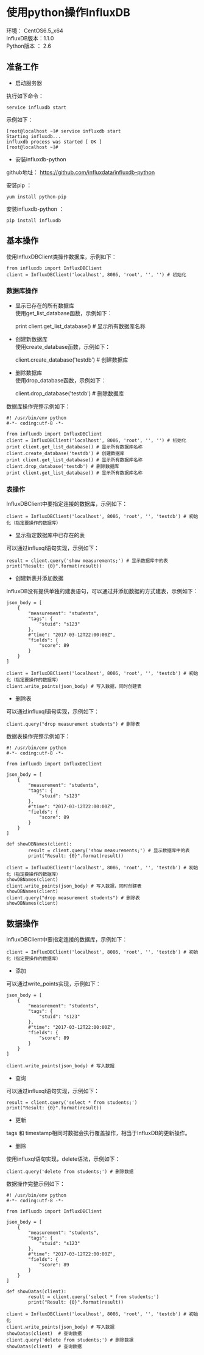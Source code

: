 # 使用python操作InfluxDB

环境： CentOS6.5_x64       
InfluxDB版本：1.1.0    
Python版本 ： 2.6              

## 准备工作

* 启动服务器

执行如下命令：     

    service influxdb start

示例如下：

    [root@localhost ~]# service influxdb start
    Starting influxdb...
    influxdb process was started [ OK ]
    [root@localhost ~]#


* 安装influxdb-python

github地址： https://github.com/influxdata/influxdb-python                       

安装pip ：

    yum install python-pip

安装influxdb-python ：     

    pip install influxdb        

## 基本操作    

使用InfluxDBClient类操作数据库，示例如下：           

    from influxdb import InfluxDBClient
    client = InfluxDBClient('localhost', 8086, 'root', '', '') # 初始化


### 数据库操作  

* 显示已存在的所有数据库       
使用get_list_database函数，示例如下：      

    print client.get_list_database() # 显示所有数据库名称

* 创建新数据库        
使用create_database函数，示例如下：       

    client.create_database('testdb') # 创建数据库      

* 删除数据库     
使用drop_database函数，示例如下：             

    client.drop_database('testdb') # 删除数据库

数据库操作完整示例如下：        

    #! /usr/bin/env python
    #-*- coding:utf-8 -*-

    from influxdb import InfluxDBClient
    client = InfluxDBClient('localhost', 8086, 'root', '', '') # 初始化
    print client.get_list_database() # 显示所有数据库名称
    client.create_database('testdb') # 创建数据库
    print client.get_list_database() # 显示所有数据库名称
    client.drop_database('testdb') # 删除数据库
    print client.get_list_database() # 显示所有数据库名称

### 表操作

InfluxDBClient中要指定连接的数据库，示例如下：      

    client = InfluxDBClient('localhost', 8086, 'root', '', 'testdb') # 初始化（指定要操作的数据库）

* 显示指定数据库中已存在的表   

可以通过influxql语句实现，示例如下：          

    result = client.query('show measurements;') # 显示数据库中的表
    print("Result: {0}".format(result))


* 创建新表并添加数据

InfluxDB没有提供单独的建表语句，可以通过并添加数据的方式建表，示例如下：        

    json_body = [
        {
            "measurement": "students",
            "tags": {
                "stuid": "s123"
            },
            #"time": "2017-03-12T22:00:00Z",
            "fields": {
                "score": 89
            }
        }
    ]

    client = InfluxDBClient('localhost', 8086, 'root', '', 'testdb') # 初始化（指定要操作的数据库）
    client.write_points(json_body) # 写入数据，同时创建表

* 删除表

可以通过influxql语句实现，示例如下：  

    client.query("drop measurement students") # 删除表

数据表操作完整示例如下：        

    #! /usr/bin/env python
    #-*- coding:utf-8 -*-

    from influxdb import InfluxDBClient

    json_body = [
        {
            "measurement": "students",
            "tags": {
                "stuid": "s123"
            },
            #"time": "2017-03-12T22:00:00Z",
            "fields": {
                "score": 89
            }
        }
    ]

    def showDBNames(client):
            result = client.query('show measurements;') # 显示数据库中的表
            print("Result: {0}".format(result))

    client = InfluxDBClient('localhost', 8086, 'root', '', 'testdb') # 初始化（指定要操作的数据库）
    showDBNames(client)
    client.write_points(json_body) # 写入数据，同时创建表
    showDBNames(client)
    client.query("drop measurement students") # 删除表
    showDBNames(client)


## 数据操作

InfluxDBClient中要指定连接的数据库，示例如下：      

    client = InfluxDBClient('localhost', 8086, 'root', '', 'testdb') # 初始化（指定要操作的数据库）

* 添加      

可以通过write_points实现，示例如下：        

    json_body = [
        {
            "measurement": "students",
            "tags": {
                "stuid": "s123"
            },
            #"time": "2017-03-12T22:00:00Z",
            "fields": {
                "score": 89
            }
        }
    ]

    client.write_points(json_body) # 写入数据

* 查询

可以通过influxql语句实现，示例如下：

    result = client.query('select * from students;')    
    print("Result: {0}".format(result))


* 更新

tags 和 timestamp相同时数据会执行覆盖操作，相当于InfluxDB的更新操作。      


* 删除

使用influxql语句实现，delete语法，示例如下：       

    client.query('delete from students;') # 删除数据

数据操作完整示例如下：             

    #! /usr/bin/env python
    #-*- coding:utf-8 -*-

    from influxdb import InfluxDBClient

    json_body = [
        {
            "measurement": "students",
            "tags": {
                "stuid": "s123"
            },
            #"time": "2017-03-12T22:00:00Z",
            "fields": {
                "score": 89
            }
        }
    ]

    def showDatas(client):
            result = client.query('select * from students;')
            print("Result: {0}".format(result))

    client = InfluxDBClient('localhost', 8086, 'root', '', 'testdb') # 初始化
    client.write_points(json_body) # 写入数据
    showDatas(client)  # 查询数据
    client.query('delete from students;') # 删除数据
    showDatas(client)  # 查询数据
